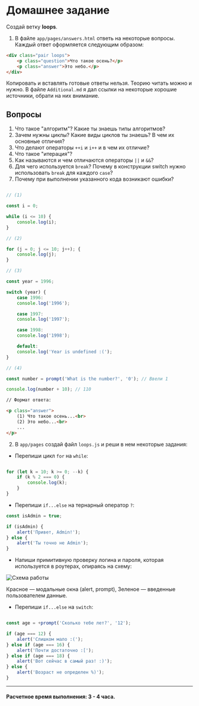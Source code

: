 # Домашнее задание

Создай ветку __loops__. 

1. В файле `app/pages/answers.html` ответь на некоторые вопросы. Каждый ответ оформляется следующим образом:

```html
<div class="pair loops">
	<p class="question">Что такое осень?</p>
	<p class="answer">Это небо.</p>
</div>
``` 

Копировать и вставлять готовые ответы нельзя. Теорию читать можно и нужно. В файле `Additional.md` я дал ссылки на некоторые хорошие источники, обрати на них внимание.

## Вопросы

1. Что такое "алгоритм"? Какие ты знаешь типы алгоритмов?
1. Зачем нужны циклы? Какие виды циклов ты знаешь? В чем их основные отличия?
1. Что делают операторы `++i` и `i++` и в чем их отличие?
1. Что такое "итерация"?
1. Как называются и чем отличаются операторы `||` и `&&`?
1. Для чего используется `break`? Почему в конструкции switch нужно использовать `break` для каждого `case`?
1. Почему при выполнении указанного кода возникают ошибки?

```javascript

// (1)

const i = 0;

while (i <= 10) {
	console.log(i);
}

// (2)

for (j = 0; j <= 10; j++); {
	console.log(j);
}

// (3)

const year = 1996;

switch (year) {
	case 1996: 
	console.log('1996');

	case 1997: 
	console.log('1997');

	case 1998: 
	console.log('1998');

	default: 
	console.log('Year is undefined :(');
}

// (4)

const number = prompt('What is the number?', '0'); // Ввели 1

console.log(number + 10); // 110

```

```html
// Формат ответа:

<p class="answer">
	(1) Что такое осень...<br>
	(2) Это небо...<br>
	...
</p>

```

2. В `app/pages` создай файл `loops.js` и реши в нем некоторые задания:

* Перепиши цикл `for` на `while`:

```javascript

for (let k = 10; k >= 0; --k) {
	if (k % 2 === 0) {
		console.log(k);
	}
}

```

* Перепиши `if...else` на тернарный оператор `?`:

```javascript
const isAdmin = true;

if (isAdmin) {
	alert('Привет, Admin!');
} else {
	alert('Ты точно не Admin');
}

```
* Напиши примитивную проверку логина и пароля, которая используется в роутерах, опираясь на схему:

![Схема работы](https://github.com/MaximumStart/essential-course/blob/master/second-lesson/scheme.png)

Красное — модальные окна (alert, prompt),
Зеленое — введенные пользователем данные.

* Перепиши `if...else` на `switch`:

```javascript

const age = +prompt('Сколько тебе лет?', '12');

if (age === 12) {
	alert('Слишком мало :(');
} else if (age === 16) {
	alert('Почти достаточно :[');
} else if (age === 18) {
	alert('Вот сейчас в самый раз! :)');
} else {
	alert('Возраст не определен %)');
}

```

---

#### Расчетное время выполнения: 3 - 4 часа.
